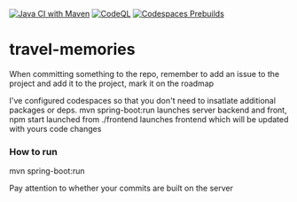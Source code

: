 [![Java CI with Maven](https://github.com/ReactorSpring/travel-memories/actions/workflows/maven.yml/badge.svg)](https://github.com/ReactorSpring/travel-memories/actions/workflows/maven.yml) [![CodeQL](https://github.com/ReactorSpring/travel-memories/actions/workflows/github-code-scanning/codeql/badge.svg)](https://github.com/ReactorSpring/travel-memories/actions/workflows/github-code-scanning/codeql) [![Codespaces Prebuilds](https://github.com/ReactorSpring/travel-memories/actions/workflows/codespaces/create_codespaces_prebuilds/badge.svg)](https://github.com/ReactorSpring/travel-memories/actions/workflows/codespaces/create_codespaces_prebuilds)
# travel-memories
When committing something to the repo, remember to add an issue to the project and add it to the project, mark it on the roadmap

I've configured codespaces so that you don't need to insatlate additional packages or deps.
mvn spring-boot:run launches server backend and front, npm start launched from ./frontend launches frontend which will be updated with yours code changes

### How to run  
mvn spring-boot:run  

Pay attention to whether your commits are built on the server
